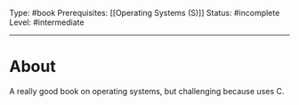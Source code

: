 Type: #book
Prerequisites: [[Operating Systems (S)]]
Status: #incomplete 
Level: #intermediate 

----
# About

A really good book on operating systems, but challenging because uses C.